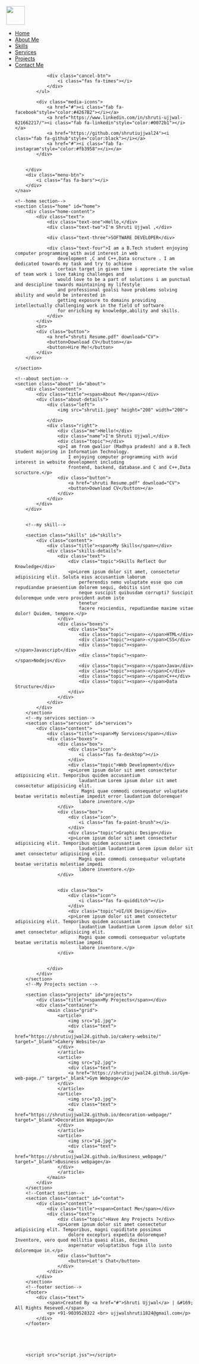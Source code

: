 <!DOCTYPE html>
<html lang="en">

<head>
    <meta charset="UTF-8">
    <meta http-equiv="X-UA-Compatible" content="IE=edge">
    <meta name="viewport" content="width=device-width, initial-scale=1.0">
    <title>PORTFOLIO</title>
    <link rel="stylesheet" href="style.css">
    <!--fontawesome CDN link-->
    <link rel="stylesheet" href="https://pro.fontawesome.com/releases/v5.10.0/css/all.css">

</head>

<body>
    <!--Move to up bottom-->
    <div class="scroll-button">
        <a href="#home"><i class="fas fa-arrow-up"></i></a>
    </div>
    <!--navigation menu-->
    <nav>
        <div class="navbar">
            <div class="logo">
                <img src="shruti logo.jpg" height="50" width="50">
            </div>
            <ul class="menu">
                <li><a href="#Home">Home</a></li>
                <li><a href="#About Me">About Me</a></li>
                <li><a href="#Skills">Skills</a></li>
                <li><a href="#Services">Services</a></li>
                <li><a href="#Projects">Projects</a></li>
                <li><a href="#Contact Me">Contact Me</a></li>

                <div class="cancel-btn">
                    <i class="fas fa-times"></i>
                </div>
            </ul>

            <div class="media-icons">
                <a href="#"><i class="fab fa-facebook"style="color:#4267B2"></i></a>
                <a href="https://www.linkedin.com/in/shruti-ujjwal-621662217/"><i class="fab fa-linkedin"style="color:#0072b1"></i></a>
                <a href="https://github.com/shrutiujjwal24"><i class="fab fa-github"style="color:black"></i></a>
                <a href="#"><i class="fab fa-instagram"style="color:#fb3958"></i></a>
            </div>


        </div>
        <div class="menu-btn">
            <i class="fas fa-bars"></i>
        </div>
    </nav>

    <!--home section-->
    <section class="home" id="home">
        <div class="home-content">
            <div class="text">
                <div class="text-one">Hello,</div>
                <div class="text-two">I'm Shruti Ujjwal ,</div>

                <div class="text-three">SOFTWARE DEVELOPER</div>

                <div class="text-four">I am a B.Tech student enjoying computer programming with avid interest in web
                    development ,C and C++,Data scructure . I am dedicated towards my task and try to achieve
                    certain target in given time i appreciate the value of team work i love taking challenges and
                    would love to be a part of solutions i am punctual and descipline towards maintaining my lifestyle
                    and professional goalsi have problems solving ability and would be interested in
                    getting exposure to domains providing intellectually challenging work in the field of software
                    for enriching my knowledge,ability and skills.
                </div>
            </div>
            <br>
            <div class="button">
                <a href="shruti Resume.pdf" download="CV">
                <button>Download CV</button></a>
                <button>Hire Me!</button>
            </div>
        </div>

    </section>

    <!--about section-->
    <section class="about" id="about">
        <div class="content">
            <div class="title"><span>About Me</span></div>
            <div class="about-details">
                <div class="left">
                    <img src="shruti1.jpeg" height="200" width="200">

                </div>
                <div class="right">
                    <div class="me">Hello!</div>
                    <div class="name">I'm Shruti Ujjwal,</div>
                    <div class="topic"></div>
                    <p>I am from gwalior (Madhya pradesh) and a B.Tech student majoring in Information Technology.
                        I enjoying computer programming with avid interest in website development including
                        frontend, backend, database.and C and C++,Data scructure.</p>
                    <div class="button">
                        <a href="shruti Resume.pdf" download="CV">
                        <button>Download CV</button></a>
                    </div>
                </div>
            </div>
        </div>


        <!--my skill-->

        <section class="skills" id="skills">
            <div class="content">
                <div class="title"><span>My Skills</span></div>
                <div class="skills-details">
                    <div class="text">
                        <div class="topic">Skills Reflect Our Knowledge</div>
                        <p>Lorem ipsum dolor sit amet, consectetur adipisicing elit. Soluta eius accusantium laborum
                            perferendis nemo voluptate esse quo cum repudiandae praesentium dolorem sequi, debitis sint
                            neque suscipit quibusdam corrupti? Suscipit doloremque unde vero provident autem iste
                            tenetur
                            facere reiciendis, repudiandae maxime vitae dolor! Quidem, tempore.</p>
                    </div>
                    <div class="boxes">
                        <div class="box">
                            <div class="topic"><span>-</span>HTML</div>
                            <div class="topic"><span>-</span>CSS</div>
                            <div class="topic"><span>-</span>Javascript</div>
                            <div class="topic"><span>-</span>Nodejs</div>
                            <div class="topic"><span>-</span>Java</div>
                            <div class="topic"><span>-</span>C</div>
                            <div class="topic"><span>-</span>C++</div>
                            <div class="topic"><span>-</span>Data Structure</div>
                        </div>
                    </div>
                </div>
            </div>
        </section>
        <!--my services section-->
        <section class="services" id="services">
            <div class="content">
                <div class="title"><span>My Services</span></div>
                <div class="boxes">
                    <div class="box">
                        <div class="icon">
                            <i class="fas fa-desktop"></i>
                        </div>
                        <div class="topic">Web Development</div>
                        <p>Lorem ipsum dolor sit amet consectetur adipisicing elit. Temporibus quidem accusantium
                            laudantium Lorem ipsum dolor sit amet consectetur adipisicing elit.
                             Magni quae commodi consequatur voluptate beatae veritatis molestiae impedit error laudantium doloremque!
                            labore inventore.</p>
                    </div>
                    <div class="box">
                        <div class="icon">
                            <i class="fas fa-paint-brush"></i>
                        </div>
                        <div class="topic">Graphic Design</div>
                        <p>Lorem ipsum dolor sit amet consectetur adipisicing elit. Temporibus quidem accusantium
                            laudantium laudantium Lorem ipsum dolor sit amet consectetur adipisicing elit.
                            Magni quae commodi consequatur voluptate beatae veritatis molestiae impedi
                            labore inventore.</p>
                    </div>


                    <div class="box">
                        <div class="icon">
                            <i class="fas fa-quidditch"></i>
                        </div>
                        <div class="topic">UI/UX Design</div>
                        <p>Lorem ipsum dolor sit amet consectetur adipisicing elit. Temporibus quidem accusantium
                            laudantium laudantium Lorem ipsum dolor sit amet consectetur adipisicing elit.
                            Magni quae commodi consequatur voluptate beatae veritatis molestiae impedi
                            labore inventore.</p>
                    </div>
                    
                        
                </div>
            </div>
        </section>
        <!--My Projects section -->

        <section class="projects" id="projects">
            <div class="title"><span>My Projects</span></div>
            <div class="container">
                <main class="grid">
                    <article>
                        <img src="p1.jpg">
                        <div class="text">
                        <a href="https://shrutiujjwal24.github.io/cakery-website/" target="_blank">Cakery Website</a>
                    </div>
                    </article>
                    <article>
                        <img src="p2.jpg">
                        <div class="text">
                        <a href="https://shrutiujjwal24.github.io/Gym-web-page./" target="_blank">Gym Webpage</a>
                    </div>
                    </article>
                    <article>
                        <img src="p3.jpg">
                        <div class="text">
                        <a href="https://shrutiujjwal24.github.io/decoration-webpage/" target="_blank">Decoration Wepage</a>
                    </div>
                    </article>
                    <article>
                        <img src="p4.jpg">
                        <div class="text">
                        <a href="https://shrutiujjwal24.github.io/Business_webpage/" target="_blank">Business webpage</a>
                    </div>
                    </article>
                </main>
            </div>    
        </section>
        <!--Contact section-->
        <section class="contact" id="contat">
            <div class="content">
                <div class="title"><span>Contact Me</span></div>
                <div class="text">
                    <div class="topic">Have Any Projects ?</div>
                    <p>Lorem ipsum dolor sit amet consectetur adipisicing elit. Temporibus, magni cupiditate possimus
                        dolore excepturi expedita doloremque? Inventore, vero quod mollitia quasi alias, ducimus
                        aspernatur voluptatibus fuga illo iusto doloremque in.</p>
                    <div class="button">
                        <button>Let's Chat</button>
                    </div>
                </div>
            </div>
        </section>
        <!--footer section-->
        <footer>
            <div class="text">
                <span>Created By <a href="#">Shruti Ujjwal</a> | &#169; All Rights Reseved.</span>
                <p> +91-9039528322 <br> ujjwalshruti1824@gmail.com</p>
            </div>
        </footer>





        <script src="script.jss"></script>
</body>

</html>
